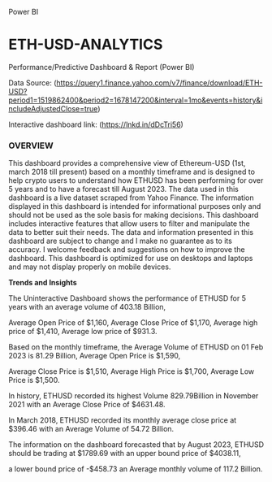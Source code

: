Power BI

# ETH-USD-ANALYTICS
Performance/Predictive Dashboard & Report
(Power BI)

Data Source: (https://query1.finance.yahoo.com/v7/finance/download/ETH-USD?period1=1519862400&period2=1678147200&interval=1mo&events=history&includeAdjustedClose=true)

Interactive dashboard link: (https://lnkd.in/dDcTri56)
### OVERVIEW

This dashboard provides a comprehensive view of Ethereum-USD (1st, march 2018 till present) based on a monthly timeframe and is 
designed to help crypto users to understand how ETHUSD has been performing for over 5 years and to have a forecast till August 2023. 
The data used in this dashboard is a live dataset scraped from Yahoo Finance. The information displayed in this dashboard is intended 
for informational purposes only and should not be used as the sole basis for making decisions.
This dashboard includes interactive features that allow users to filter and manipulate the data to better suit their needs.
The data and information presented in this dashboard are subject to change and I make no guarantee as to its accuracy.
I welcome feedback and suggestions on how to improve the dashboard. This dashboard is optimized for use on desktops and laptops 
and may not display properly on mobile devices.

**Trends and Insights**

The Uninteractive Dashboard shows the performance of ETHUSD for 5 years with an average volume of 403.18 Billion,

Average Open Price of $1,160, Average Close Price of $1,170, Average high price of $1,410, Average low price of $931.3.

Based on the monthly timeframe, the Average Volume of ETHUSD on 01 Feb 2023 is 81.29 Billion, Average Open Price is $1,590,

Average Close Price is $1,510, Average High Price is $1,700, Average Low Price is $1,500.

In history, ETHUSD recorded its highest Volume 829.79Billion in November 2021 with an Average Close Price of $4631.48.

In March 2018, ETHUSD recorded its monthly average close price at $396.46 with an Average Volume of 54.72 Billion.

The information on the dashboard forecasted that by August 2023, ETHUSD should be trading at $1789.69 with an upper bound price of $4038.11,

a lower bound price of -$458.73 an Average monthly volume of 117.2 Billion.
